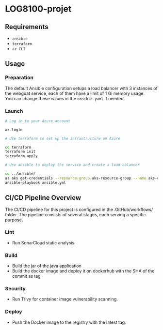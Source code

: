 # LOG8100-projet

## Requirements

- `ansible`
- `terraform`
- `az CLI`

## Usage

### Preparation

The default Ansible configuration setups a load balancer with 3 instances of the webgoat service, each of them have a limit of 1 Gi memory usage.\
You can change these values in the `ansible.yaml` if needed.

### Launch

```sh
# Log in to your Azure account

az login

# Use terraform to set up the infrastructure on Azure

cd terraform
terraform init
terraform apply

# Use ansible to deploy the service and create a load balancer

cd ../ansible/
az aks get-credentials --resource-group aks-resource-group --name aks-cluster --file ~/config
ansible-playbook ansible.yml


```

## CI/CD Pipeline Overview

The CI/CD pipeline for this project is configured in the .GitHub/workflows/ folder. The pipeline consists of several stages,
each serving a specific purpose.

### Lint

- Run SonarCloud static analysis.

### Build

- Build the jar of the java application
- Build the docker image and deploy it on dockerhub with the SHA of the commit as tag

### Security

- Run Trivy for container image vulnerability scanning.

### Deploy

- Push the Docker image to the registry with the latest tag.
